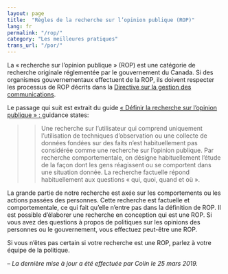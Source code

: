 ```yaml
---
layout: page
title:  "Règles de la recherche sur l’opinion publique (ROP)"
lang: fr
permalink: "/rop/"
category: "Les meilleures pratiques"
trans_url: "/por/"
---
```


La « recherche sur l’opinion publique » (ROP) est une catégorie de recherche originale réglementée par le gouvernement du Canada. Si des organismes gouvernementaux effectuent de la ROP, ils doivent respecter les processus de ROP décrits dans la [Directive sur la gestion des communications](https://www.tbs-sct.gc.ca/pol/doc-eng.aspx?id=30682).

Le passage qui suit est extrait du guide [ « Définir la recherche sur l’opinion publique » : ](https://www.canada.ca/en/treasury-board-secretariat/services/government-communications/public-opinion-research-government.html#h-1) guidance states:

>> Une recherche sur l’utilisateur qui comprend uniquement l’utilisation de techniques d’observation ou une collecte de données fondées sur des faits n’est habituellement pas considérée comme une recherche sur l’opinion publique.
>> Par recherche comportementale, on désigne habituellement l’étude de la façon dont les gens réagissent ou se comportent dans une situation donnée. La recherche factuelle répond habituellement aux questions « qui, quoi, quand et où ».

La grande partie de notre recherche est axée sur les comportements ou les actions passées des personnes. Cette recherche est factuelle et comportementale, ce qui fait qu’elle n’entre pas dans la définition de ROP. Il est possible d’élaborer une recherche en conception qui est une ROP. Si vous avez des questions à propos de politiques sur les opinions des personnes ou le gouvernement, vous effectuez peut-être une ROP.

Si vous n’êtes pas certain si votre recherche est une ROP, parlez à votre équipe de la politique.


_– La dernière mise à jour a été effectuée par Colin le 25 mars 2019._
